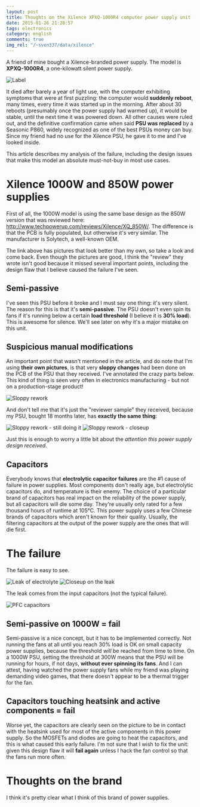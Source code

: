 ```yaml
---
layout: post
title: Thoughts on the Xilence XPXQ-1000R4 computer power supply unit
date: 2015-01-26 21:28:57
tags: electronics
category: english
comments: true
img_rel: "/~sven337/data/xilence"
---
```



A friend of mine bought a Xilence-branded power supply. The model is **XPXQ-1000R4**, a one-kilowatt silent power supply.

![Label](label.jpg)

It died after barely a year of light use, with the computer exhibiting symptoms that were at first puzzling: the computer would **suddenly reboot**, many times, every time it was started up in the morning. After about 30 reboots (presumably once the power supply had warmed up), it would be stable, until the next time it was powered down.
All other causes were ruled out, and the definitive confirmation came when said **PSU was replaced** by a Seasonic P860, widely recognized as one of the best PSUs money can buy. Since my friend had no use for the Xilence PSU, he gave it to me and I've looked inside.

This article describes my analysis of the failure, including the design issues that make this model an absolute must-not-buy in most use cases. 

# Xilence 1000W and 850W power supplies

First of all, the 1000W model is using the same base design as the 850W version that was reviewed here: <http://www.techpowerup.com/reviews/Xilence/XQ_850W/>. The difference is that the PCB is fully populated, but otherwise it's very similar. The manufacturer is Solytech, a well-known OEM.

The link above has pictures that look better than my own, so take a look and come back. Even though the pictures are good, I think the "review" they wrote isn't good because it missed several important points, including the design flaw that I believe caused the failure I've seen.

## Semi-passive

I've seen this PSU before it broke and I must say one thing: it's very silent. The reason for this is that it's **semi-passive**. The PSU doesn't even spin its fans if it's running below a certain **load threshold** (I believe it is **30% load**). This is awesome for silence. We'll see later on why it's a major mistake on this unit.

## Suspicious manual modifications

An important point that wasn't mentioned in the article, and do note that I'm using **their own pictures**, is that very **sloppy changes** had been done on the PCB of the PSU that they received.
I've annotated the crazy parts below. This kind of thing is seen very often in electronics manufacturing - but not on a production-stage product!

![Sloppy rework](PCB_back_annotated.jpg)

And don't tell me that it's just the "reviewer sample" they received, because my PSU, bought 18 months later, has **exactly the same thing**:

![Sloppy rework - still doing it](PCB_back_my.jpg)
![Sloppy rework - closeup](rework_closeup.jpg)

Just this is enough to worry a little bit about the *attention this power supply design received*.

## Capacitors

Everybody knows that **electrolytic capacitor failures** are the #1 cause of failure in power supplies. Most components don't really age, but electrolytic capacitors do, and temperature is their enemy. The choice of a particular brand of capacitors has real impact on the reliability of the power supply, but all capacitors will die some day. They're usually only rated for a few thousand hours of runtime at 105°C.
This power supply uses a few Chinese brands of capacitors which aren't known for their quality. Usually, the filtering capacitors at the output of the power supply are the ones that will die first. 

# The failure

The failure is easy to see.

![Leak of electrolyte](leak.jpg)
![Closeup on the leak](leak_closeup.jpg)

The leak comes from the input capacitors (not the typical failure). 

![PFC capacitors](pfc_caps.jpg)

## Semi-passive on 1000W = fail

Semi-passive is a nice concept, but it has to be implemented correctly. Not running the fans at all until you reach 30% load is OK on small capacity power supplies, because the threshold *will* be reached from time to time. On a 1000W PSU, setting the threshold at 300W means that the PSU will be running for hours, if not days, **without ever spinning its fans**. And I can attest, having watched the power supply fans while my friend was playing demanding video games, that there doesn't appear to be a thermal trigger for the fan. 

## Capacitors touching heatsink and active components = fail

Worse yet, the capacitors are clearly seen on the picture to be in contact with the heatsink used for most of the active components in this power supply. So the MOSFETs and diodes are going to heat the capacitors, and this is what caused this early failure.
I'm not sure that I wish to fix the unit: given this design flaw it will **fail again** unless I hack the fan control so that the fans run more often.

# Thoughts on the brand

I think it's pretty clear what I think of this brand of power supplies.
<script>
    $(document).ready(function() {
        $("a[href$='.jpg'],a[href$='.jpeg'],a[href$='.png'],a[href$='.gif']").attr('rel', 'gallery').fancybox();
    });
</script> 


